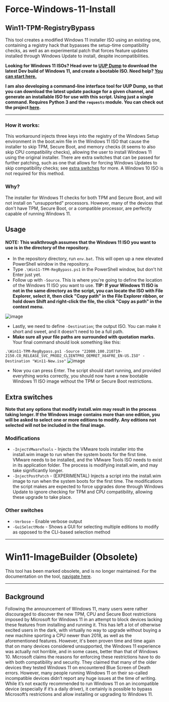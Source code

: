 # Force-Windows-11-Install

## Win11-TPM-RegistryBypass
This tool creates a modified Windows 11 installer ISO using an existing one, containing a registry hack that bypasses the setup-time compatibility checks, as well as an experimental patch that forces feature updates installed through Windows Update to install, despite incompatibilities.

**Looking for Windows 11 ISOs? Head over to [UUP Dump](https://uupdump.net/fetchupd.php?arch=amd64&ring=wif&build=latest) to download the latest Dev build of Windows 11, and create a bootable ISO. Need help? [You can start here.](https://github.com/JosephM101/Force-Windows-11-Install/blob/main/docs/UUPDump-Tutorial.md)**

**I am also developing a command-line interface tool for UUP Dump, so that you can download the latest update package for a given channel, and generate an installable ISO for use with this script. Using just a single command. Requires Python 3 and the `requests` module. You can check out the project [here](https://github.com/JosephM101/uupdump_cli#one-line-run).**

------

### How it works:
This workaround injects three keys into the registry of the Windows Setup environment in the boot.wim file in the Windows 11 ISO that cause the installer to skip TPM, Secure Boot, and memory checks (it seems to also skip CPU compatibility checks), allowing the user to install Windows 11 using the original installer. There are extra switches that can be passed for further patching, such as one that allows for forcing Windows Updates to skip compatibility checks; see [extra switches](#extra-switches) for more. A Windows 10 ISO is not required for this method.

### Why?
The installer for Windows 11 checks for both TPM and Secure Boot, and will not install on "unsupported" processors. However, many of the devices that don't have TPM, Secure Boot, or a compatible processor, are perfectly capable of running Windows 11.

## Usage
#### NOTE: This walkthrough assumes that the Windows 11 ISO you want to use is in the directory of the repository.
- In the repository directory, run `env.bat`. This will open up a new elevated PowerShell window in the repository.
- Type `.\Win11-TPM-RegBypass.ps1` in the PowerShell window, but don't hit Enter just yet.
- Follow up with `-Source`. This is where you're going to define the location of the Windows 11 ISO you want to use.
**TIP: If your Windows 11 ISO is not in the same directory as the script, you can locate the ISO with File Explorer, select it, then click "Copy path" in the File Explorer ribbon, or hold down Shift and right-click the file, the click "Copy as path" in the context menu.** 

![image](https://user-images.githubusercontent.com/28277730/127249747-aee0fda7-bfaa-450b-b58b-1b3030ba0e56.png)

- Lastly, we need to define `-Destination`; the output ISO. You can make it short and sweet, and it doesn't need to be a full path.
- **Make sure all your file paths are surrounded with quotation marks.** Your final command should look something like this:

`.\Win11-TPM-RegBypass.ps1 -Source "22000.100.210719-2150.CO_RELEASE_SVC_PROD2_CLIENTPRO_OEMRET_X64FRE_EN-US.ISO" -Destination "Win11-New.iso"`
![image](https://user-images.githubusercontent.com/28277730/127249867-bd20873a-8b5d-45fc-bb1d-942a12c8edcc.png)
- Now you can press Enter. The script should start running, and provided everything works correctly, you should now have a new bootable Windows 11 ISO image without the TPM or Secure Boot restrictions.

## Extra switches
**Note that any options that modify install.wim may result in the process taking longer. If the Windows image contains more than one edition, you will be asked to select one or more editions to modify. Any editions not selected will not be included in the final image.**

### Modifications
- `-InjectVMwareTools` - Injects the VMware tools installer into the install.wim image to run when the system boots for the first time. VMware needs to be installed, and the VMware Tools ISO needs to exist in its application folder. The process is modifying install.wim, and may take significantly longer.
- `-InjectPostPatch` - (EXPERIMENTAL) Injects a script into the install.wim image to run when the system boots for the first time. The modifications the script makes are expected to force upgrades done through Windows Update to ignore checking for TPM and CPU compatibility, allowing these upgrade to take place.

### Other switches
- `-Verbose` - Enable verbose output
- `-GuiSelectMode` - Shows a GUI for selecting multiple editions to modify as opposed to the CLI-based selection method

--------

# Win11-ImageBuilder (Obsolete)
This tool has been marked obsolete, and is no longer maintained. For the documentation on the tool, [navigate here](https://github.com/JosephM101/Force-Windows-11-Install/blob/main/docs/Documentation%20for%20Win11-ImageBuilder.md).

--------

## Background
Following the announcement of Windows 11, many users were rather discouraged to discover the new TPM, CPU and Secure Boot restrictions imposed by Microsoft for Windows 11 in an attempt to block devices lacking these features from installing and running it. This has left a lot of otherwise excited users in the dark, with virtually no way to upgrade without buying a new machine sporting a CPU newer than 2018, as well as the aforementioned features. However, it's been proven time and time again that on many devices considered unsupported, the Windows 11 experience was actually not horrible, and in some cases, better than that of Windows 10. Microsoft claims the reasons for enforcing these restrictions have to do with both compatibility and security. They claimed that many of the older devices they tested Windows 11 on encountered Blue Screen of Death errors. However, many people running Windows 11 on their so-called incompatible devices didn’t report any huge issues at the time of writing. While it’s not exactly recommended to run Windows 11 on an incompatible device (especially if it’s a daily driver), it certainly is possible to bypass Microsoft’s restrictions and allow installing or upgrading to Windows 11.
